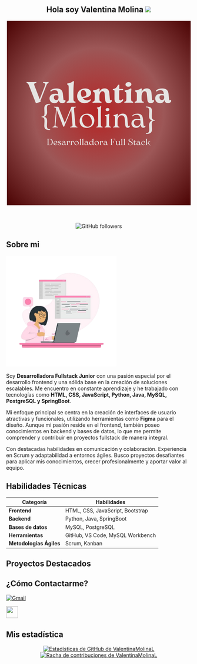 <div align="center">

## Hola soy Valentina Molina <img src="https://media.giphy.com/media/hvRJCLFzcasrR4ia7z/giphy.gif" width="25px">
![val;Mol](https://raw.githubusercontent.com/ValentinaMolinaL/ValentinaMolinaL/refs/heads/main/img/logo.png)
</div>

<br>

<div align="center">
  
![GitHub followers](https://img.shields.io/github/followers/ValentinaMolinaL)

</div>

## Sobre mi
<picture> <img align="" src="https://github.com/ValentinaMolinaL/ValentinaMolinaL/blob/main/img/img3-removebg-preview.png?raw=true" width = 300px></picture>

Soy **Desarrolladora Fullstack Junior** con una pasión especial por el desarrollo frontend y una sólida base en la creación de soluciones escalables. Me encuentro en constante aprendizaje y he trabajado con tecnologías como **HTML, CSS, JavaScript, Python, Java, MySQL, PostgreSQL y SpringBoot**.

Mi enfoque principal se centra en la creación de interfaces de usuario atractivas y funcionales, utilizando herramientas como **Figma** para el diseño. Aunque mi pasión reside en el frontend, también poseo conocimientos en backend y bases de datos, lo que me permite comprender y contribuir en proyectos fullstack de manera integral.

Con destacadas habilidades en comunicación y colaboración. Experiencia en Scrum y adaptabilidad a entornos ágiles. Busco proyectos desafiantes para aplicar mis conocimientos, crecer profesionalmente y aportar valor al equipo.

##  Habilidades Técnicas

| Categoría | Habilidades |
|---|---|
| **Frontend** | HTML, CSS, JavaScript, Bootstrap |
| **Backend** | Python, Java, SpringBoot |
| **Bases de datos** | MySQL, PostgreSQL |
| **Herramientas** | GitHub, VS Code, MySQL Workbench |
| **Metodologías Ágiles** | Scrum, Kanban |








##  Proyectos Destacados




##  ¿Cómo Contactarme?
<p>
<a href="mailto:isamoli.2026@gmail.com">
  <img src="https://img.shields.io/badge/gmail-D14836?style=for-the-badge&logo=gmail&logoColor=white" alt="Gmail" width="75" height="32" />
  
<a href="https://www.linkedin.com/in/valentina-molina-b48a74318" target="_blank" rel="noreferrer"> <picture> <source media="(prefers-color-scheme: dark)" srcset="https://raw.githubusercontent.com/danielcranney/readme-generator/main/public/icons/socials/linkedin-dark.svg" /> <source media="(prefers-color-scheme: light)" srcset="https://raw.githubusercontent.com/danielcranney/readme-generator/main/public/icons/socials/linkedin.svg" /> <img src="https://raw.githubusercontent.com/danielcranney/readme-generator/main/public/icons/socials/linkedin.svg" width="32" height="32" /> </picture> </a>
</p>

##  Mis estadística


<p align="center">
  <a href="http://www.github.com/ValentinaMolinaL">
    <img src="https://github-readme-stats.vercel.app/api?username=ValentinaMolinaL&show_icons=true&title_color=8B0000&text_color=E99695&icon_color=FFC0CB&bg_color=1c1917&hide_border=true&show_icons=true" alt="Estadísticas de GitHub de ValentinaMolinaL" />
  </a>
  <a href="http://www.github.com/ValentinaMolinaL">
    <img src="https://github-readme-streak-stats.herokuapp.com/?user=ValentinaMolinaL&stroke=8B0000&background=1c1917&ring=E99695&fire=FFC0CB&currStreakNum=E99695&currStreakLabel=FFC0CB&sideNums=FFC0CB&sideLabels=E99695&dates=FFC0CB&hide_border=true" alt="Racha de contribuciones de ValentinaMolinaL" />
  </a>
</p>

